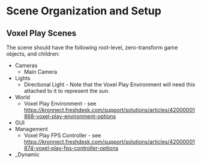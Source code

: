 # Scene Organization and Setup

## Voxel Play Scenes
The scene should have the following root-level, zero-transform game objects, and children:
* Cameras
    * Main Camera
* Lights
    * Directional Light - Note that the Voxel Play Environment will need this attached to it to represent the sun.
* World
    * Voxel Play Environment - see https://kronnect.freshdesk.com/support/solutions/articles/42000001868-voxel-play-environment-options
* GUI
* Management
    * Voxel Play FPS Controller - see https://kronnect.freshdesk.com/support/solutions/articles/42000001874-voxel-play-fps-controller-options
* _Dynamic

## 